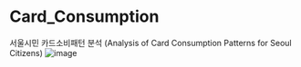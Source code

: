 # Card_Consumption
서울시민 카드소비패턴 분석 (Analysis of Card Consumption Patterns for Seoul Citizens)
![image](https://github.com/gggggeun/Card_Consumption/assets/74692845/39cf7081-bcca-451b-8941-a4361af7d641)

